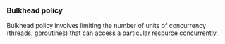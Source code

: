 ### Bulkhead policy

Bulkhead policy involves limiting the number of units of concurrency (threads, goroutines) that can access a particular resource concurrently.
